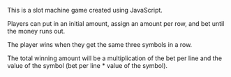 This is a slot machine game created using JavaScript.

Players can put in an initial amount, assign an amount per row, and bet until the money runs out.

The player wins when they get the same three symbols in a row.

The total winning amount will be a multiplication of the bet per line and the value of the symbol (bet per line * value of the symbol).
